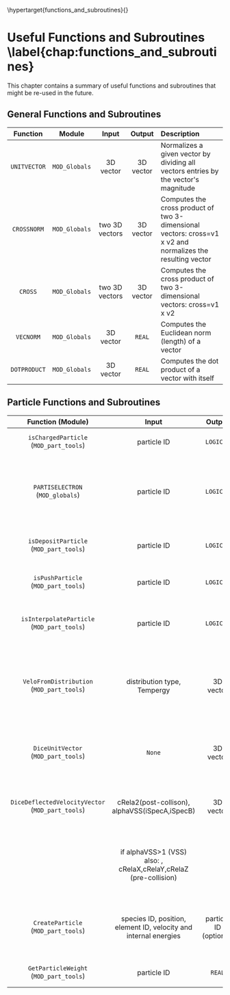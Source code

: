 \hypertarget{functions_and_subroutines}{}

# Useful Functions and Subroutines \label{chap:functions_and_subroutines}

This chapter contains a summary of useful functions and subroutines that might be re-used in the
future.

## General Functions and Subroutines

| Function     | Module        | Input          | Output     | Description                                                                                                |
| :----------: | :-----------: | :-----------:  | :--------: | :------------------------------------------------------------                                              |
| `UNITVECTOR` | `MOD_Globals` | 3D vector      | 3D vector  | Normalizes a given vector by dividing all vectors entries by the vector's magnitude                        |
| `CROSSNORM`  | `MOD_Globals` | two 3D vectors | 3D vector  | Computes the cross product of two 3-dimensional vectors: cross=v1 x v2 and normalizes the resulting vector |
| `CROSS`      | `MOD_Globals` | two 3D vectors | 3D vector  | Computes the cross product of two 3-dimensional vectors: cross=v1 x v2                                     |
| `VECNORM`    | `MOD_Globals` | 3D vector      | `REAL`     | Computes the Euclidean norm (length) of a vector                                                           |
| `DOTPRODUCT` | `MOD_Globals` | 3D vector      | `REAL`     | Computes the dot product of a vector with itself                                                           |

## Particle Functions and Subroutines

|                 Function (Module)                |                               Input                              |         Output         |                                                                Description                                                                |
|            :-------------------------:           |                      :---------------------:                     |      :----------:      |                                                     :--------------------------------                                                     |
|      `isChargedParticle` (`MOD_part_tools`)      |                            particle ID                           |        `LOGICAL`       |                                                Check if particle has charge unequal to zero                                               |
|         `PARTISELECTRON` (`MOD_globals`)         |                            particle ID                           |        `LOGICAL`       |           Check if particle is an electron by checking if the charge is equal to 1.602176634e-19 (division and nearest integer)           |
|      `isDepositParticle` (`MOD_part_tools`)      |                            particle ID                           |        `LOGICAL`       |                                              Check if particle is to be deposited on the grid                                             |
|        `isPushParticle` (`MOD_part_tools`)       |                            particle ID                           |        `LOGICAL`       |                                           Check if particle is to be pushed (integrated in time)                                          |
|    `isInterpolateParticle` (`MOD_part_tools`)    |                            particle ID                           |        `LOGICAL`       |                                   Check if the field at a particle's is to be interpolated (accelerated)                                  |
|     `VeloFromDistribution` (`MOD_part_tools`)    |                    distribution type, Tempergy                   |        3D vector       | **WIP**, Calculates a velocity vector from a defined velocity distribution and Tempergy (temperature [K] or energy [J] or velocity [m/s]) |
|        `DiceUnitVector` (`MOD_part_tools`)       |                              `None`                              |        3D vector       |                                   Calculates a normalized vector in 3D (unit space) in random direction                                   |
| `DiceDeflectedVelocityVector` (`MOD_part_tools`) |          cRela2(post-collison), alphaVSS(iSpecA,iSpecB)          |        3D vector       |                             Calculates scaled post-collision relative velocity vector in center-of-mass frame                             |
|                                                  | if alphaVSS>1 (VSS) also: , cRelaX,cRelaY,cRelaZ (pre-collision) |                        |                                 VSS case includes coordinate transformation due to anisotropic scattering                                 |
|        `CreateParticle` (`MOD_part_tools`)       | species ID, position, element ID, velocity and internal energies | particle ID (optional) |                  Creates a new particle at a given position and energetic state and return the new particle ID (optional)                 |
|      `GetParticleWeight` (`MOD_part_tools`)      |                            particle ID                           |         `REAL`         |                                               Determines the weighting factor of a particle                                               |
